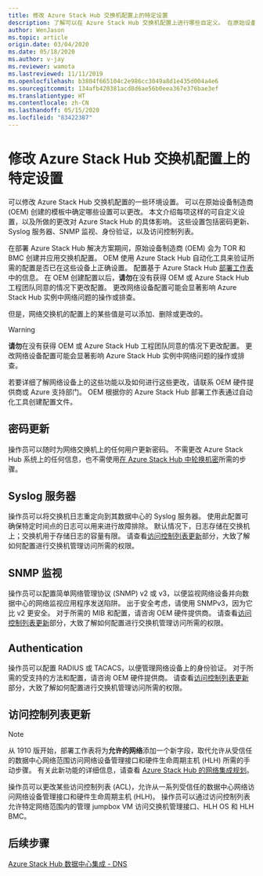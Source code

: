 ```yaml
---
title: 修改 Azure Stack Hub 交换机配置上的特定设置
description: 了解可以在 Azure Stack Hub 交换机配置上进行哪些自定义。 在原始设备制造商 (OEM) 创建配置以后，请勿在没有获得 OEM 或 Microsoft Azure Stack Hub 工程团队同意的情况下更改它。
author: WenJason
ms.topic: article
origin.date: 03/04/2020
ms.date: 05/18/2020
ms.author: v-jay
ms.reviewer: wamota
ms.lastreviewed: 11/11/2019
ms.openlocfilehash: b3804f665104c2e986cc3049a8d1e435d004a4e6
ms.sourcegitcommit: 134afb420381acd8d6ae56b0eea367e376bae3ef
ms.translationtype: HT
ms.contentlocale: zh-CN
ms.lasthandoff: 05/15/2020
ms.locfileid: "83422387"
---
```

#  <a name="modify-specific-settings-on-your-azure-stack-hub-switch-configuration"></a>修改 Azure Stack Hub 交换机配置上的特定设置

可以修改 Azure Stack Hub 交换机配置的一些环境设置。 可以在原始设备制造商 (OEM) 创建的模板中确定哪些设置可以更改。 本文介绍每项这样的可自定义设置，以及所做的更改对 Azure Stack Hub 的具体影响。 这些设置包括密码更新、Syslog 服务器、SNMP 监视、身份验证，以及访问控制列表。 

在部署 Azure Stack Hub 解决方案期间，原始设备制造商 (OEM) 会为 TOR 和 BMC 创建并应用交换机配置。 OEM 使用 Azure Stack Hub 自动化工具来验证所需的配置是否已在这些设备上正确设置。 配置基于 Azure Stack Hub [部署工作表](azure-stack-deployment-worksheet.md)中的信息。 在 OEM 创建配置以后，**请勿**在没有获得 OEM 或 Azure Stack Hub 工程团队同意的情况下更改配置。 更改网络设备配置可能会显著影响 Azure Stack Hub 实例中网络问题的操作或排查。

但是，网络交换机的配置上的某些值是可以添加、删除或更改的。

>[!Warning]  
> **请勿**在没有获得 OEM 或 Azure Stack Hub 工程团队同意的情况下更改配置。 更改网络设备配置可能会显著影响 Azure Stack Hub 实例中网络问题的操作或排查。
>
> 若要详细了解网络设备上的这些功能以及如何进行这些更改，请联系 OEM 硬件提供商或 Azure 支持部门。 OEM 根据你的 Azure Stack Hub 部署工作表通过自动化工具创建配置文件。 

## <a name="password-update"></a>密码更新

操作员可以随时为网络交换机上的任何用户更新密码。 不需更改 Azure Stack Hub 系统上的任何信息，也不需使用[在 Azure Stack Hub 中轮换机密](azure-stack-rotate-secrets.md)所需的步骤。

## <a name="syslog-server"></a>Syslog 服务器

操作员可以将交换机日志重定向到其数据中心的 Syslog 服务器。 使用此配置可确保特定时间点的日志可以用来进行故障排除。 默认情况下，日志存储在交换机上；交换机用于存储日志的容量有限。 请查看[访问控制列表更新](#access-control-list-updates)部分，大致了解如何配置进行交换机管理访问所需的权限。

## <a name="snmp-monitoring"></a>SNMP 监视

操作员可以配置简单网络管理协议 (SNMP) v2 或 v3，以便监视网络设备并向数据中心的网络监视应用程序发送陷阱。 出于安全考虑，请使用 SNMPv3，因为它比 v2 更安全。 对于所需的 MIB 和配置，请咨询 OEM 硬件提供商。 请查看[访问控制列表更新](#access-control-list-updates)部分，大致了解如何配置进行交换机管理访问所需的权限。

## <a name="authentication"></a>Authentication

操作员可以配置 RADIUS 或 TACACS，以便管理网络设备上的身份验证。 对于所需的受支持的方法和配置，请咨询 OEM 硬件提供商。  请查看[访问控制列表更新](#access-control-list-updates)部分，大致了解如何配置进行交换机管理访问所需的权限。

## <a name="access-control-list-updates"></a>访问控制列表更新

> [!NOTE]
> 从 1910 版开始，部署工作表将为**允许的网络**添加一个新字段，取代允许从受信任的数据中心网络范围访问网络设备管理接口和硬件生命周期主机 (HLH) 所需的手动步骤。 有关此新功能的详细信息，请查看 [Azure Stack Hub 的网络集成规划](azure-stack-network.md#permitted-networks)。

操作员可以更改某些访问控制列表 (ACL)，允许从一系列受信任的数据中心网络访问网络设备管理接口和硬件生命周期主机 (HLH)。 操作员可以通过访问控制列表允许特定网络范围内的管理 jumpbox VM 访问交换机管理接口、HLH OS 和 HLH BMC。

## <a name="next-steps"></a>后续步骤

[Azure Stack Hub 数据中心集成 - DNS](azure-stack-integrate-dns.md)
